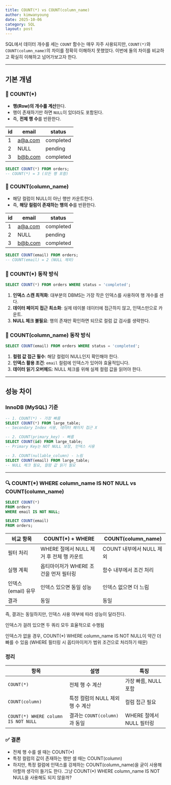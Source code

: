 ```yaml
---
title: COUNT(*) vs COUNT(column_name)
author: kimwanyoung
date: 2025-10-06
category: SQL
layout: post
---
```


SQL에서 데이터 개수를 세는 `COUNT` 함수는 매우 자주 사용되지만, `COUNT(*)`와 `COUNT(column_name)`의 차이를 정확히 이해하지 못했었다. 이번에 둘의 차이를 비교하고 확실히 이해하고 넘어가보고자 한다.

---

## 기본 개념

### 📝 COUNT(*)
- **행(Row)의 개수를 계산**한다.  
- 행이 존재하기만 하면 `NULL`이 있더라도 포함된다.  
- 즉, **전체 행 수**를 반환한다.

| id | email                     | status    |
| -- | ------------------------- | --------- |
| 1  | [a@a.com](mailto:a@a.com) | completed |
| 2  | NULL                      | pending   |
| 3  | [b@b.com](mailto:b@b.com) | completed |

```sql
SELECT COUNT(*) FROM orders;
-- COUNT(*) = 3 (모든 행 포함)
```

### 📝 COUNT(column_name)
- 해당 컬럼이 NULL이 아닌 행만 카운트한다.
- 즉, **해당 컬럼이 존재하는 행의 수**를 반환한다.

| id | email                     | status    |
| -- | ------------------------- | --------- |
| 1  | [a@a.com](mailto:a@a.com) | completed |
| 2  | NULL                      | pending   |
| 3  | [b@b.com](mailto:b@b.com) | completed |


```sql
SELECT COUNT(email) FROM orders;
-- COUNT(email) = 2 (NULL 제외)
```

### 📝 COUNT(*) 동작 방식

```sql
SELECT COUNT(*) FROM orders WHERE status = 'completed';
```

1. **인덱스 스캔 최적화**: 대부분의 DBMS는 가장 작은 인덱스를 사용하여 행 개수를 센다.
2. **데이터 페이지 접근 최소화**: 실제 테이블 데이터에 접근하지 않고, 인덱스만으로 카운트.
3. **NULL 체크 불필요**: 행의 존재만 확인하면 되므로 컬럼 값 검사를 생략한다.

### 📝 COUNT(column_name) 동작 방식

```sql
SELECT COUNT(email) FROM orders WHERE status = 'completed';
```

1. **컬럼 값 접근 필수**: 해당 컬럼이 NULL인지 확인해야 한다.
2. **인덱스 활용 조건**: `email` 컬럼에 인덱스가 있어야 효율적입니다.
3. **데이터 읽기 오버헤드**: NULL 체크를 위해 실제 컬럼 값을 읽어야 한다.

---

## 성능 차이

### InnoDB (MySQL) 기준

```sql
-- 1. COUNT(*) - 가장 빠름
SELECT COUNT(*) FROM large_table;
-- Secondary Index 사용, 데이터 페이지 접근 X

-- 2. COUNT(primary_key) - 빠름
SELECT COUNT(id) FROM large_table;
-- Primary Key는 NOT NULL 보장, 인덱스 사용

-- 3. COUNT(nullable_column) - 느림
SELECT COUNT(email) FROM large_table;
-- NULL 체크 필요, 컬럼 값 읽기 필요
```
---

### 🔍 COUNT(*) WHERE column_name IS NOT NULL vs COUNT(column_name)

```sql 
SELECT COUNT(*) 
FROM orders 
WHERE email IS NOT NULL;

SELECT COUNT(email) 
FROM orders;
```

| 비교 항목         | COUNT(*) + WHERE             | COUNT(column_name) |
| ------------- | ---------------------------- | ------------------ |
| 필터 처리         | WHERE 절에서 NULL 제거 후 전체 행 카운트 | COUNT 내부에서 NULL 제외 |
| 실행 계획         | 옵티마이저가 WHERE 조건을 먼저 필터링      | 함수 내부에서 조건 처리      |
| 인덱스(email) 유무 | 인덱스 있으면 동일 성능                | 인덱스 없으면 더 느림       |
| 결과            | 동일                           | 동일                 |

즉, 결과는 동일하지만, 인덱스 사용 여부에 따라 성능이 달라진다.

인덱스가 걸려 있으면 두 쿼리 모두 효율적으로 수행됨

인덱스가 없을 경우, COUNT(*) WHERE column_name IS NOT NULL이 약간 더 빠를 수 있음
(WHERE 필터링 시 옵티마이저가 범위 조건으로 처리하기 때문)

### 정리

| 항목                                  | 설명                      | 특징                 |
| ----------------------------------- | ----------------------- | ------------------ |
| `COUNT(*)`                          | 전체 행 수 계산               | 가장 빠름, NULL 포함     |
| `COUNT(column)`                     | 특정 컬럼의 NULL 제외 행 수 계산   | 컬럼 접근 필요           |
| `COUNT(*) WHERE column IS NOT NULL` | 결과는 `COUNT(column)`과 동일 | WHERE 절에서 NULL 필터링 |

### ✅ 결론
- 전체 행 수를 셀 때는 COUNT(*)
- 특정 컬럼의 값이 존재하는 행만 셀 때는 COUNT(column)
- 하지만, 특정 컬럼에 인덱스를 강제하는 COUNT(column_name)을 굳이 사용해야할까 생각이 들기도 한다. 그냥 COUNT(*) WHERE column_name IS NOT NULL을 사용해도 되지 않을까?
